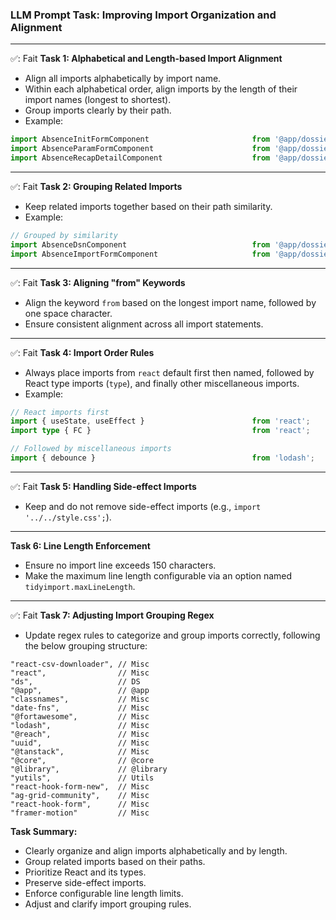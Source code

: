 ### LLM Prompt Task: Improving Import Organization and Alignment

---
✅: Fait
**Task 1: Alphabetical and Length-based Import Alignment**
- Align all imports alphabetically by import name.
- Within each alphabetical order, align imports by the length of their import names (longest to shortest).
- Group imports clearly by their path.
- Example:
```typescript
import AbsenceInitFormComponent                       from '@app/dossier/components/absences/init/AbsenceInitFormComponent';
import AbsenceParamFormComponent                      from '@app/dossier/components/absences/param/AbsenceParamFormComponent';
import AbsenceRecapDetailComponent                    from '@app/dossier/components/absences/recap/AbsenceRecapDetailComponent';
```
---
✅: Fait
**Task 2: Grouping Related Imports**
- Keep related imports together based on their path similarity.
- Example:
```typescript
// Grouped by similarity
import AbsenceDsnComponent                            from '@app/dossier/components/absences/dsn/AbsenceDsnComponent';
import AbsenceImportFormComponent                     from '@app/dossier/components/absences/import/AbsenceImportFormComponent';
```
---
✅: Fait
**Task 3: Aligning "from" Keywords**
- Align the keyword `from` based on the longest import name, followed by one space character.
- Ensure consistent alignment across all import statements.
---
✅: Fait
**Task 4: Import Order Rules**
- Always place imports  from `react` default first then named, followed by React type imports (`type`), and finally other miscellaneous imports.
- Example:
```typescript
// React imports first
import { useState, useEffect }                        from 'react';
import type { FC }                                    from 'react';

// Followed by miscellaneous imports
import { debounce }                                   from 'lodash';
```
---
✅: Fait
**Task 5: Handling Side-effect Imports**
- Keep and do not remove side-effect imports (e.g., `import '../../style.css';`).
---
**Task 6: Line Length Enforcement**
- Ensure no import line exceeds 150 characters.
- Make the maximum line length configurable via an option named `tidyimport.maxLineLength`.

---
✅: Fait
**Task 7: Adjusting Import Grouping Regex**
- Update regex rules to categorize and group imports correctly, following the below grouping structure:
```
"react-csv-downloader", // Misc
"react",                // Misc
"ds",                   // DS
"@app",                 // @app
"classnames",           // Misc
"date-fns",             // Misc
"@fortawesome",         // Misc
"lodash",               // Misc
"@reach",               // Misc
"uuid",                 // Misc
"@tanstack",            // Misc
"@core",                // @core
"@library",             // @library
"yutils",               // Utils
"react-hook-form-new",  // Misc
"ag-grid-community",    // Misc
"react-hook-form",      // Misc
"framer-motion"         // Misc
```

**Task Summary:**
- Clearly organize and align imports alphabetically and by length.
- Group related imports based on their paths.
- Prioritize React and its types.
- Preserve side-effect imports.
- Enforce configurable line length limits.
- Adjust and clarify import grouping rules.

